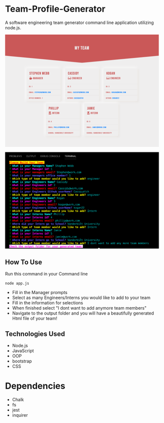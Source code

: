 # Team-Profile-Generator
A software engineering team generator command line application utilizing node.js.


![screenshot](team_output.png)

![terminal_exapmple](terminal_output.png)

## How To Use
Run this command in your Command line
```
node app.js
```
* Fill in the Manager prompts
* Select as many Engineers/Interns you would like to add to your team
* Fill in the information for selections
* When finished select "I dont want to add anymore team members"
* Navigate to the output folder and you will have a beautifully generated Html file of your team!

## Technologies Used
* Node.js
* JavaScript
* OOP
* bootstrap
* CSS

# Dependencies
* Chalk
* fs
* jest
* inquirer
 
  


